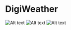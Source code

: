 # DigiWeather
![Alt text](http://ehsanaskari.ir/DigiWeather/1.png "")
![Alt text](http://ehsanaskari.ir/DigiWeather/2.png "")
![Alt text](http://ehsanaskari.ir/DigiWeather/3.png "")
